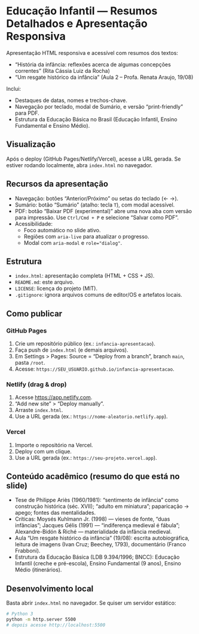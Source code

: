 # Educação Infantil — Resumos Detalhados e Apresentação Responsiva

Apresentação HTML responsiva e acessível com resumos dos textos:
- “História da infância: reflexões acerca de algumas concepções correntes” (Rita Cássia Luiz da Rocha)
- “Um resgate histórico da infância” (Aula 2 – Profa. Renata Araujo, 19/08)

Inclui:
- Destaques de datas, nomes e trechos-chave.
- Navegação por teclado, modal de Sumário, e versão “print-friendly” para PDF.
- Estrutura da Educação Básica no Brasil (Educação Infantil, Ensino Fundamental e Ensino Médio).

## Visualização

Após o deploy (GitHub Pages/Netlify/Vercel), acesse a URL gerada. Se estiver rodando localmente, abra `index.html` no navegador.

## Recursos da apresentação

- Navegação: botões “Anterior/Próximo” ou setas do teclado (← →).
- Sumário: botão “Sumário” (atalho: tecla `T`), com modal acessível.
- PDF: botão “Baixar PDF (experimental)” abre uma nova aba com versão para impressão. Use `Ctrl/Cmd + P` e selecione “Salvar como PDF”.
- Acessibilidade:
  - Foco automático no slide ativo.
  - Regiões com `aria-live` para atualizar o progresso.
  - Modal com `aria-modal` e `role="dialog"`.

## Estrutura

- `index.html`: apresentação completa (HTML + CSS + JS).
- `README.md`: este arquivo.
- `LICENSE`: licença do projeto (MIT).
- `.gitignore`: ignora arquivos comuns de editor/OS e artefatos locais.

## Como publicar

### GitHub Pages
1. Crie um repositório público (ex.: `infancia-apresentacao`).
2. Faça push de `index.html` (e demais arquivos).
3. Em Settings > Pages: Source = “Deploy from a branch”, branch `main`, pasta `/root`.
4. Acesse: `https://SEU_USUARIO.github.io/infancia-apresentacao`.

### Netlify (drag & drop)
1. Acesse https://app.netlify.com.
2. “Add new site” > “Deploy manually”.
3. Arraste `index.html`.
4. Use a URL gerada (ex.: `https://nome-aleatorio.netlify.app`).

### Vercel
1. Importe o repositório na Vercel.
2. Deploy com um clique.
3. Use a URL gerada (ex.: `https://seu-projeto.vercel.app`).

## Conteúdo acadêmico (resumo do que está no slide)

- Tese de Philippe Ariès (1960/1981): “sentimento de infância” como construção histórica (séc. XVII); “adulto em miniatura”; paparicação → apego; fontes das mentalidades.
- Críticas: Moysés Kuhlmann Jr. (1998) — vieses de fonte, “duas infâncias”; Jacques Gélis (1991) — “indiferença medieval é fábula”; Alexandre-Bidón & Riché — materialidade da infância medieval.
- Aula “Um resgate histórico da infância” (19/08): escrita autobiográfica, leitura de imagens (Ivan Cruz; Beechey, 1793), documentário (Franco Frabboni).
- Estrutura da Educação Básica (LDB 9.394/1996; BNCC): Educação Infantil (creche e pré-escola), Ensino Fundamental (9 anos), Ensino Médio (itinerários).

## Desenvolvimento local

Basta abrir `index.html` no navegador. Se quiser um servidor estático:

```bash
# Python 3
python -m http.server 5500
# depois acesse http://localhost:5500
